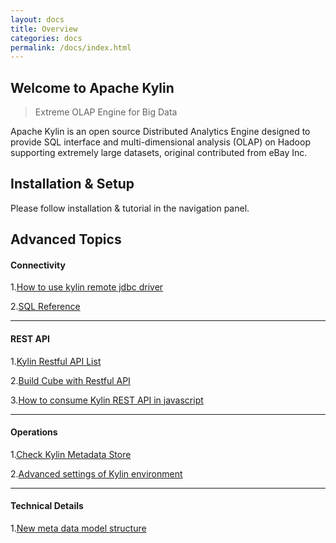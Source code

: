 ```yaml
---
layout: docs
title: Overview
categories: docs
permalink: /docs/index.html
---
```


Welcome to Apache Kylin
------------  
> Extreme OLAP Engine for Big Data

Apache Kylin is an open source Distributed Analytics Engine designed to provide SQL interface and multi-dimensional analysis (OLAP) on Hadoop supporting extremely large datasets, original contributed from eBay Inc.

Installation & Setup
------------  

Please follow installation & tutorial in the navigation panel.

Advanced Topics
-------  

#### Connectivity

1.[How to use kylin remote jdbc driver](howto/howto_jdbc.html)

2.[SQL Reference](http://calcite.incubator.apache.org/)

---

#### REST API

1.[Kylin Restful API List](howto/howto_use_restapi.html)

2.[Build Cube with Restful API](howto/howto_build_cube_with_restapi.html)

3.[How to consume Kylin REST API in javascript](howto/howto_use_restapi_in_js.html)

---

#### Operations

1.[Check Kylin Metadata Store](howto/howto_backup_metadata.html)

2.[Advanced settings of Kylin environment](install/advance_settings.html)

---

#### Technical Details

1.[New meta data model structure](/development/new_metadata.html)




